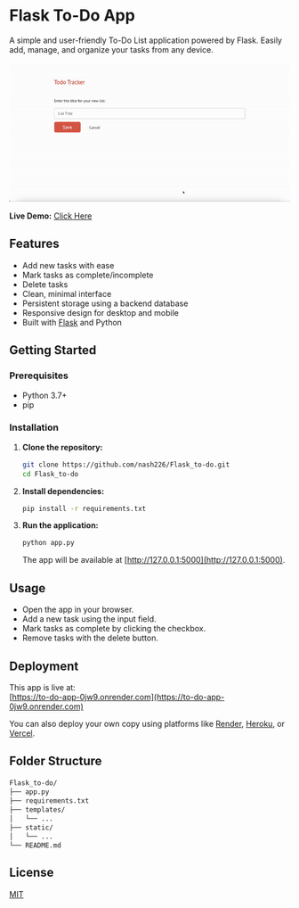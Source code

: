 # Flask To-Do App

A simple and user-friendly To-Do List application powered by Flask. Easily add, manage, and organize your tasks from any device.

![App Demo](./demo.gif)

**Live Demo:** [Click Here](https://to-do-app-0jw9.onrender.com)

## Features

- Add new tasks with ease
- Mark tasks as complete/incomplete
- Delete tasks
- Clean, minimal interface
- Persistent storage using a backend database
- Responsive design for desktop and mobile
- Built with [Flask](https://flask.palletsprojects.com/) and Python

## Getting Started

### Prerequisites

- Python 3.7+
- pip

### Installation

1. **Clone the repository:**
   ```bash
   git clone https://github.com/nash226/Flask_to-do.git
   cd Flask_to-do
   ```

2. **Install dependencies:**
   ```bash
   pip install -r requirements.txt
   ```

3. **Run the application:**
   ```bash
   python app.py
   ```
   The app will be available at [http://127.0.0.1:5000](http://127.0.0.1:5000).

## Usage

- Open the app in your browser.
- Add a new task using the input field.
- Mark tasks as complete by clicking the checkbox.
- Remove tasks with the delete button.

## Deployment

This app is live at:  
[https://to-do-app-0jw9.onrender.com](https://to-do-app-0jw9.onrender.com)

You can also deploy your own copy using platforms like [Render](https://render.com), [Heroku](https://heroku.com), or [Vercel](https://vercel.com).

## Folder Structure

```
Flask_to-do/
├── app.py
├── requirements.txt
├── templates/
│   └── ...
├── static/
│   └── ...
└── README.md
```
## License

[MIT](LICENSE)



